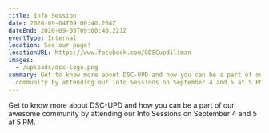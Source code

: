 ```yaml
---
title: Info Session
date: 2020-09-04T09:00:40.204Z
dateEnd: 2020-09-05T09:00:40.221Z
eventType: Internal
location: See our page!
locationURL: https://www.facebook.com/GDSCupdiliman
images:
  - /uploads/dsc-logo.png
summary: Get to know more about DSC-UPD and how you can be a part of our awesome
  community by attending our Info Sessions on September 4 and 5 at 5 PM.
---
```


Get to know more about DSC-UPD and how you can be a part of our awesome community by attending our Info Sessions on September 4 and 5 at 5 PM.
